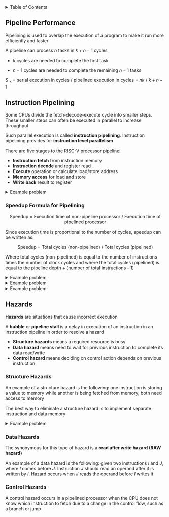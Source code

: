
<details>
<summary>Table of Contents</summary>
<ol>
  <li>
    <a href='#pipeline-performance'>Pipeline Performance</a>
  </li>
  <li>
    <a href='#instruction-pipelining'>Instruction Pipelining</a>
  </li>
  <li>
    <a href='#hazards'>Hazards</a>
  </li>
</ol>
</details>

## Pipeline Performance
Pipelining is used to overlap the execution of a program to make it run more efficiently and faster

A pipeline can process $n$ tasks in $k + n - 1$ cycles
<ul>
  <li>

  $k$ cycles are needed to complete the first task</li>
  <li>

  $n - 1$ cycles are needed to complete the remaining $n - 1$ tasks</li>
</ul>

$S$ <sub>k</sub> = serial execution in cycles / pipelined execution in cycles = $nk$ / $k + n - 1$

## Instruction Pipelining
Some CPUs divide the fetch-decode-execute cycle into smaller steps. These smaller steps can often be executed in parallel to increase throughput

Such parallel execution is called <strong>instruction pipelining</strong>. Instruction pipelining provides for <strong>instruction level parallelism</strong>

There are five stages to the RISC-V processor pipeline:
<ul>
  <li><strong>Instruction fetch</strong> from instruction memory</li>
  <li><strong>Instruction decode</strong> and register read</li>
  <li><strong>Execute</strong> operation or calculate load/store address</li>
  <li><strong>Memory access</strong> for load and store</li>
  <li><strong>Write back</strong> result to register</li>
</ul>

<details>
    <summary>Example problem</summary>

A nonpipelined system takes 200ns to process a task. The same task can be processed in a 5-segment pipeline with a clock cycle of 40ns

<ol>
  <li>Determine the speedup ration of the pipeline for 200 tasks</li>
  <li>What is the maximum speedup that could be achieved with the pipeline unit over the nonpipelined unit?</li>
</ol>  
<ul>  
  <details>
    <summary>Solution</summary>

<ol>
 <li>

 $S$ <sup>k</sup> = $n * k * t$ / $t * (n + k - 1)$ = (200 * 5 * 40) / ((200 + 5 - 1) * 40) = 4.9019</li>
 <li>

 Speedup<sub>max</sub> = $k$ = 5</li>
</ol>
</details>
</ul>  
</details>

### Speedup Formula for Pipelining
<div align="center">
Speedup = Execution time of non-pipeline processor / Execution time of pipelined processor
</div>

Since execution time is proportional to the number of cycles, speedup can be written as:

<div align="center">
Speedup = Total cycles (non-pipelined) / Total cycles (pipelined)
</div>

Where total cycles (non-pipelined) is equal to the number of instructions times the number of clock cycles and where the total cycles (pipelined) is equal to the pipeline depth + (number of total instructions - 1)

<details>
    <summary>Example problem</summary>

A non-pipelined processor executes an instruction in 5 clock cycles, whereas a pipelined processor has a 5-stage pipeline with a clock cycle time equal to the longest stage. If there are 100 instructions to execute and no stalls, what is the speedup achieved by pipelining?
  <details>
    <summary>Solution</summary>

Total clock cycles (non-pipelined) = # of clock cycles * # of instructions = 5 * 100 = 500<br />

Total clock cycles (pipelined) = pipeline depth + (instructions - 1) * total cycles = 5 + (100 - 1) * 1 = 104<br />

Speedup = 500 / 104 = 4.81
</details>
</ul>  
</details>

<details>
    <summary>Example problem</summary>

A 6-stage pipeline processor operates with a clock cycle time of 200ps and executes 500 instructions. Due to data hazards, the processor incurs 2 stall cycles per instruction on average. Assuming a non-pipelined processor takes 6 * 200 ps per instruction, what is the effective speedup of the pipelined  processor?
  <details>
    <summary>Solution</summary>

Total clock cycles (non-pipelined) = # of clock cycles * # of instructions = (6 * 500) * 200ps = 600000ps<br />

Total clock cycles (pipelined) = pipeline depth + (instructions - 1) * total cycles = (6 + (500 - 1) * 3) * 200ps = 300600ps<br />

Speedup = 600000ps / 300600ps = 1.996
</details>
</ul>  
</details>

<details>
    <summary>Example problem</summary>

A processor has two implementations:

A 4-stage pipeline with a clock cycle of 150ps
An 8-stage pipeline with a clock cycle of 90ps

Assume 500 instructions are executed and ignore hazards. What is the speedup of the 8-stage pipeline compared to the 4-stage pipeline?
  <details>
    <summary>Solution</summary>
4-stage:

Total clock cycles (pipelined) = pipeline depth + (instructions - 1) * total cycles = (4 + (500 - 1)) * 150ps = 75450ps<br />

8-stage:

Total clock cycles (pipelined) = pipeline depth + (instructions - 1) * total cycles = (8 + (500 - 1)) * 90ps = 45630ps<br />

Speedup of 8-stage versus 4-stage = 75450 / 45630 = 1.654
</details>
</ul>  
</details>

## Hazards
<strong>Hazards</strong> are situations that cause incorrect execution 

A <strong>bubble</strong> or <strong>pipeline stall</strong> is a delay in execution of an instruction in an instruction pipeline in order to resolve a hazard

<ul>
  <li><strong>Structure hazards</strong> means a required resource is busy</li>
  <li><strong>Data hazard</strong> means need to wait for previous instruction to complete its data read/write</li>
  <li><strong>Control hazard</strong> means deciding on control action depends on previous instruction</li>
</ul>

### Structure Hazards
An example of a structure hazard is the following: one instruction is storing a value to memory while another is being fetched from memory, both need access to memory

The best way to eliminate a structure hazard is to implement separate instruction and data memory

<details>
    <summary>Example problem</summary>

A pipelined processor is designed with a single-port memory, which means that both instruction fetch (IF) and memory access (MEM) stages must share the same memory unit. What kind of hazard does this architecture suffer from, and what is the best solution to minimize its impact?

<ul>  
  <details>
    <summary>Solution</summary>

Structural hazard. The fix is to implement separate instruction and data memory
</details>
</ul>  
</details>

### Data Hazards
The synonymous for this type of hazard is a <strong>read after write hazard (RAW hazard)</strong>

An example of a data hazard is the following: given two instructions $I$ and $J$, where $I$ comes before $J$. Instruction $J$ should read an operand after it is written by $I$. Hazard occurs when $J$ reads the operand before $I$ writes it

### Control Hazards 
A control hazard occurs in a pipelined processor when the CPU does not know which instruction to fetch due to a change in the control flow, such as a branch or jump

